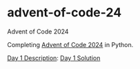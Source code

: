 # advent-of-code-24
Advent of Code 2024

Completing [Advent of Code 2024](https://adventofcode.com/2024) in Python.

[Day 1 Description](https://adventofcode.com/2024/day/1): [Day 1 Solution](./Day_1/day_1.py)
